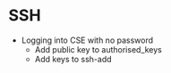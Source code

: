 # SSH
- Logging into CSE with no password
    - Add public key to authorised_keys
    - Add keys to ssh-add
